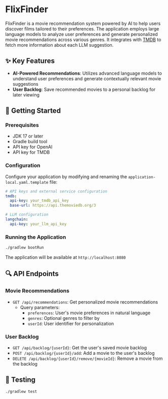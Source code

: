 # FlixFinder

FlixFinder is a movie recommendation system powered by AI to help users discover films tailored to their preferences.
The application employs large language models to analyze user preferences and generate personalized movie recommendations across various genres.
It integrates with [TMDB](https://www.themoviedb.org/) to fetch more information about each LLM suggestion.

## ✨ Key Features
- **AI-Powered Recommendations**: Utilizes advanced language models to understand user preferences and generate contextually relevant movie suggestions
- **User Backlog**: Save recommended movies to a personal backlog for later viewing

## 🚀 Getting Started
### Prerequisites
- JDK 17 or later
- Gradle build tool
- API key for OpenAI
- API key for TMDB

### Configuration
Configure your application by modifying and renaming the `application-local.yaml.template` file:
``` yaml
# API keys and external service configuration
tmdb:
  api-key: your_tmdb_api_key
  base-url: https://api.themoviedb.org/3

# LLM configuration
langchain:
  api-key: your_llm_api_key
```
### Running the Application
``` bash
./gradlew bootRun
```
The application will be available at `http://localhost:8080`
## 🔍 API Endpoints
### Movie Recommendations
- `GET /api/recommendations`: Get personalized movie recommendations
    - Query parameters:
        - `preferences`: User's movie preferences in natural language
        - `genres`: Optional genres to filter by
        - `userId`: User identifier for personalization

### User Backlog
- `GET /api/backlog/{userId}`: Get the user's saved movie backlog
- `POST /api/backlog/{userId}/add`: Add a movie to the user's backlog
- `DELETE /api/backlog/{userId}/remove/{movieId}`: Remove a movie from the backlog

## 🧪 Testing
``` bash
./gradlew test
```